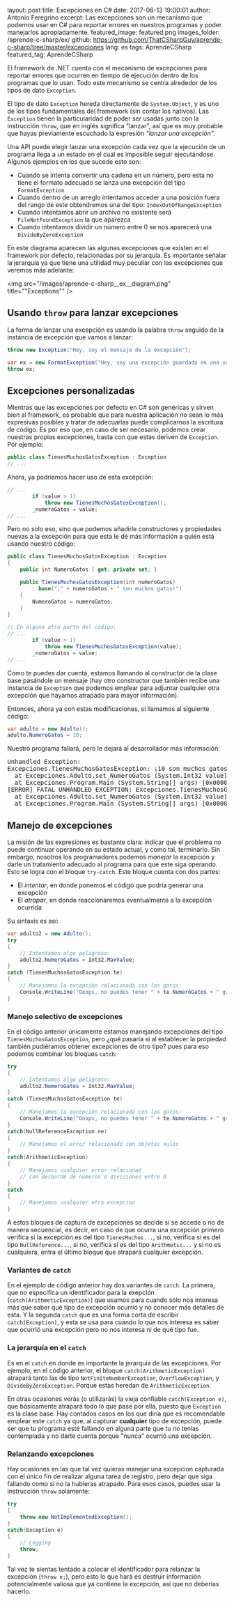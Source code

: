layout: post
title: Excepciones en C#
date: 2017-06-13 19:00:01
author: Antonio Feregrino
excerpt: Las excepciones son un mecanismo que podemos usar en C# para reportar errores en nuestros programas y poder manejarlos apropiadamente.
featured_image: featured.png
images_folder: /aprende-c-sharp/ex/
github: https://github.com/ThatCSharpGuy/aprende-c-sharp/tree/master/excepciones
lang: es
tags: AprendeCSharp
featured_tag: AprendeCSharp

El framework de .NET cuenta con el mecanismo de excepciones para reportar errores que ocurren en tiempo de ejecución dentro de los programas que lo usan. Todo este mecanismo se centra alrededor de los tipos de dato `Exception`.

El tipo de dato `Exception` hereda directamente de `System.Object`, y es uno de los tipos fundamentales del framework (sin contar los nativos). Las `Exception` tienen la particularidad de poder ser usadas junto con la instrucción `throw`, que en inglés significa "lanzar", así que es muy probable que hayas previamente escuchado la expresión *"lanzar una excepción"*.

Una API puede elegir lanzar una excepción cada vez que la ejecución de un programa llega a un estado en el cual es imposible seguir ejecutándose. Algunos ejemplos en los que sucede esto son: 

 - Cuando se intenta convertir una cadena en un número, pero esta no tiene el formato adecuado se lanza una excepción del tipo `FormatException`  
 - Cuando dentro de un arreglo intentamos acceder a una posición fuera del rango de este obtendremos una del tipo: `IndexOutOfRangeException`
 - Cuando intentamos abrir un archivo no existente será `FileNotFoundException` la que aparezca
 - Cuando intentamos dividir un número entre 0 se nos aparecerá una `DivideByZeroException`

En este diagrama aparecen las algunas excepciones que existen en el framework por defecto, relacionadas por su jerarquía. Es importante señalar la jerarquía ya que tiene una utilidad muy peculiar con las excepciones que veremos más adelante:

<img src="/images/aprende-c-sharp__ex__diagram.png" title=""Exceptions"" />

## Usando `throw` para lanzar excepciones

La forma de lanzar una excepción es usando la palabra `throw` seguido de la instancia de excepción que vamos a lanzar: 

```csharp  
throw new Exception("Hey, soy el mensaje de la excepción");

var ex = new FormatException("Hey, soy una excepción guardada en una variable");
throw ex;
```  

## Excepciones personalizadas 

Mientras que las excepciones por defecto en C# son genéricas y sirven bien al framework, es probable que para nuestra aplicación no sean lo más expresivas posibles y tratar de adecuarlas puede complicarnos la escritura de código. Es por eso que, en caso de ser necesario, podemos crear nuestras propias excepciones, basta con que estas deriven de `Exception`. Por ejemplo:

```csharp  
public class TienesMuchosGatosException : Exception
// ...
```  

Ahora, ya podríamos hacer uso de esta excepción:

```csharp  
// ...
        if (value > 1)
            throw new TienesMuchosGatosException();
        _numeroGatos = value;
// ...
```  

Pero no solo eso, sino que podemos añadirle constructores y propiedades nuevas a la excepción para que esta le dé más información a quién está usando nuestro código:

```csharp  
public class TienesMuchosGatosException : Exception
{
    public int NumeroGatos { get; private set; }

    public TienesMuchosGatosException(int numeroGatos) 
        : base("¡" + numeroGatos + " son muchos gatos!")
    {
        NumeroGatos = numeroGatos;
    }
}

// En alguna otra parte del código:
// ...
        if (value > 1)
            throw new TienesMuchosGatosException(value);
        _numeroGatos = value;
// ...
```  

Como te puedes dar cuenta, estamos llamando al constructor de la clase base pasándole un mensaje (hay otro constructor que también recibe una instancia de `Exception` que podemos emplear para adjuntar cualquier otra excepción que hayamos atrapado para mayor información).

Entonces, ahora ya con estas modificaciones, si llamamos al siguiente código:

```csharp  
var adulto = new Adulto();
adulto.NumeroGatos = 10;
```  

Nuestro programa fallará, pero le dejará al desarrollador más información:

<pre>
Unhandled Exception:
Excepciones.TienesMuchosGatosException: ¡10 son muchos gatos!
  at Excepciones.Adulto.set_NumeroGatos (System.Int32 value) [0x00009] in /Users/fferegrino/Documents/github/aprende-c-sharp/excepciones/Adulto.cs:17 
  at Excepciones.Program.Main (System.String[] args) [0x00007] in /Users/fferegrino/Documents/github/aprende-c-sharp/excepciones/Program.cs:22 
[ERROR] FATAL UNHANDLED EXCEPTION: Excepciones.TienesMuchosGatosException: ¡10 son muchos gatos!
  at Excepciones.Adulto.set_NumeroGatos (System.Int32 value) [0x00009] in /Users/fferegrino/Documents/github/aprende-c-sharp/excepciones/Adulto.cs:17 
  at Excepciones.Program.Main (System.String[] args) [0x00007] in /Users/fferegrino/Documents/github/aprende-c-sharp/excepciones/Program.cs:22 
</pre>

## Manejo de excepciones

La misión de las expresiones es bastante clara: indicar que el problema no puede continuar operando en su estado actual, y como tal, terminarlo. Sin embargo, nosotros los programadores podemos *manejar* la excepción y darle un tratamiento adecuado al programa para que este siga operando. Esto se logra con el bloque `try-catch`. Este bloque cuenta con dos partes: 

- El *intentar*, en donde ponemos el código que podría generar una excepción
- El *atrapar*, en donde reaccionaremos eventualmente a la excepción ocurrida

Su sintaxis es así:  

```csharp  
var adulto2 = new Adulto();
try
{
    // Intentamos algo peligroso:
    adulto2.NumeroGatos = Int32.MaxValue;
}
catch (TienesMuchosGatosException te)
{
    // Manejamos la excepción relacionada con los gatos:
    Console.WriteLine("Ooops, no puedes tener " + te.NumeroGatos + " gatos");
}
```  

### Manejo selectivo de excepciones 

En el código anterior únicamente estamos manejando excepciones del tipo `TienesMuchosGatosException`, pero ¿qué pasaría si al establecer la propiedad también pudiéramos obtener excepciones de otro tipo? pues para eso podemos combinar los bloques `catch`: 

```csharp  
try
{
    // Intentamos algo peligroso:
    adulto2.NumeroGatos = Int32.MaxValue;
}
catch (TienesMuchosGatosException te)
{
    // Manejamos la excepción relacionada con los gatos:
    Console.WriteLine("Ooops, no puedes tener " + te.NumeroGatos + " gatos");
}
catch(NullReferenceException ne)
{
    // Manejamos el error relacionado con objetos nulos
} 
catch(ArithmeticException)
{
    // Manejamos cualquier error relacionad 
    // con desborde de números o divisiones entre 0
}
catch
{
    // Manejamos cualquier otra excepcion
}
```  

A estos bloques de captura de excepciones se decide si se accede o no de manera secuencial, es decir, en caso de que ocurra una excepción primero verifica si la excepción es del tipo `TienesMuchos...`, si no, verifica si es del tipo `NullReference...`, si no, verifica si es del tipo `Arithmetic...` y si no es cualquiera, entra el último bloque que atrapará cualquier excepción.

### Variantes de `catch`  
En el ejemplo de código anterior hay dos variantes de `catch`. La primera, que no especifica un identificador para la exepción (`catch(ArithmeticException)`) que usamos para cuando sólo nos interesa más que saber qué tipo de excepción ocurrió y no conocer más detalles de esta. Y la segunda `catch` que es una forma corta de escribir `catch(Exception)`, y esta se usa para cuando lo que nos interesa es saber que ocurrió una excepción pero no nos interesa ni de qué tipo fue.

### La jerarquía en el `catch`  

Es en el `catch` en donde es importante la jerarquía de las excepciones. Por ejemplo, en el código anterior, el bloque `catch(ArithmeticException)` atrapará tanto las de tipo `NotFiniteNumberException`, `OverflowException`, y `DivideByZeroException`. Porque estas heredan de `ArithmeticException`. 

En otras ocasiones verás (o utilizarás) la vieja confiable `catch(Exception e)`, que básicamente atrapará todo lo que pase por ella, puesto que `Exception` es la clase base. Hay contados casos en los que diría que es recomendable emplear este `catch` ya que, al capturar **cualquier** tipo de excepción, puede ser que tu programa esté fallando en alguna parte que tu no tenías contemplada y no darte cuenta porque "nunca" ocurrió una excepción.

### Relanzando excepciones  

Hay ocasiones en las que tal vez quieras manejar una excepcion capturada con el único fin de realizar alguna tarea de registro, pero dejar que siga fallando como si no la hubieras atrapado. Para esos casos, puedes usar la instrucción `throw` solamente:

```csharp  
try
{
    throw new NotImplementedException();
}
catch(Exception e)
{
    // Logging
    throw;
}
```  

Tal vez te sientas tentado a colocar el identificador para relanzar la excepción (`throw e;`), pero esto lo que hará es destruir información potencialmente valiosa que ya contiene la excepción, así que no deberías hacerlo.  
